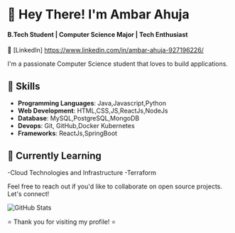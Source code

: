 # 👋 Hey There! I'm Ambar Ahuja
#### B.Tech Student | Computer Science Major | Tech Enthusiast

💼 [LinkedIn] https://www.linkedin.com/in/ambar-ahuja-927196226/

I'm a passionate Computer Science student that loves to build applications.

## 🔧 Skills

- **Programming Languages**: Java,Javascript,Python
- **Web Development**: HTML,CSS,JS,ReactJs,NodeJs
- **Database**: MySQL,PostgreSQL,MongoDB
- **Devops**: Git, GitHub,Docker Kubernetes
- **Frameworks**: ReactJs,SpringBoot

## 🌱 Currently Learning
-Cloud Technologies and Infrastructure 
-Terraform


  

Feel free to reach out if you'd like to collaborate on open source projects. Let's connect!

![GitHub Stats](https://github-readme-stats.vercel.app/api?username=Ambar12316&show_icons=true&count_private=true)

⭐️ Thank you for visiting my profile! ⭐️
